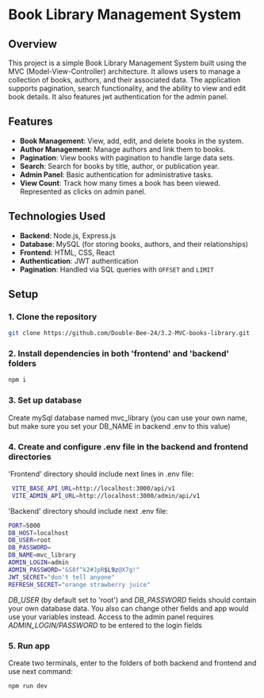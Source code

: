 ﻿# Book Library Management System

## Overview

This project is a simple Book Library Management System built using the MVC (Model-View-Controller) architecture. It allows users to manage a collection of books, authors, and their associated data. The application supports pagination, search functionality, and the ability to view and edit book details. It also features jwt authentication for the admin panel.

## Features

- **Book Management**: View, add, edit, and delete books in the system.
- **Author Management**: Manage authors and link them to books.
- **Pagination**: View books with pagination to handle large data sets.
- **Search**: Search for books by title, author, or publication year.
- **Admin Panel**: Basic authentication for administrative tasks.
- **View Count**: Track how many times a book has been viewed. Represented as clicks on admin panel.

## Technologies Used

- **Backend**: Node.js, Express.js
- **Database**: MySQL (for storing books, authors, and their relationships)
- **Frontend**: HTML, CSS, React
- **Authentication**: JWT authentication
- **Pagination**: Handled via SQL queries with `OFFSET` and `LIMIT`

## Setup

### 1. Clone the repository

```bash
git clone https://github.com/Double-Bee-24/3.2-MVC-books-library.git
```

### 2. Install dependencies in both 'frontend' and 'backend' folders

```bash
npm i
```

### 3. Set up database

Create mySql database named mvc_library (you can use your own name, but make sure you set your DB_NAME in backend .env to this value)

### 4. Create and configure .env file in the backend and frontend directories

'Frontend' directory should include next lines in .env file:

```bash
 VITE_BASE_API_URL=http://localhost:3000/api/v1
 VITE_ADMIN_API_URL=http://localhost:3000/admin/api/v1
```

'Backend' directory should include next .env file:

```bash
PORT=5000
DB_HOST=localhost
DB_USER=root
DB_PASSWORD=
DB_NAME=mvc_library
ADMIN_LOGIN=admin
ADMIN_PASSWORD="&S8f^k2#JpR$L9z@X7g!"
JWT_SECRET="don't tell anyone"
REFRESH_SECRET="orange strawberry juice"
```

_DB_USER_ (by default set to 'root') and _DB_PASSWORD_ fields should contain your own database data. You also can change other fields and app would use your variables instead.
Access to the admin panel requires _ADMIN_LOGIN/PASSWORD_ to be entered to the login fields

### 5. Run app

Create two terminals, enter to the folders of both backend and frontend and use next command:

```bash
npm run dev
```
